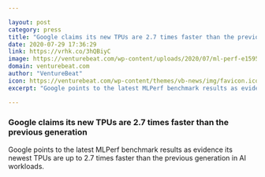 ```yaml
---

layout: post
category: press
title: "Google claims its new TPUs are 2.7 times faster than the previous generation"
date: 2020-07-29 17:36:29
link: https://vrhk.co/3hQBiyC
image: https://venturebeat.com/wp-content/uploads/2020/07/ml-perf-e1595989974532.jpg?w=1200&strip=all
domain: venturebeat.com
author: "VentureBeat"
icon: https://venturebeat.com/wp-content/themes/vb-news/img/favicon.ico
excerpt: "Google points to the latest MLPerf benchmark results as evidence its newest TPUs are up to 2.7 times faster than the previous generation in AI workloads."

---
```


### Google claims its new TPUs are 2.7 times faster than the previous generation

Google points to the latest MLPerf benchmark results as evidence its newest TPUs are up to 2.7 times faster than the previous generation in AI workloads.